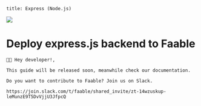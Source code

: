 ```
title: Express (Node.js)
```

![](https://api-cabled.app.faable.com/screenshot?url=https://core-brand-cards.app.faable.com/card/faable?title=Deploy%20Next.js%20to%20Faable)

# Deploy express.js backend to Faable

```
👋🏻 Hey developer!,

This guide will be released soon, meanwhile check our documentation.

Do you want to contribute to Faable? Join us on Slack.

https://join.slack.com/t/faable/shared_invite/zt-14wzuskup-leMunzE9T5DvVjjU3JfpcQ
```
